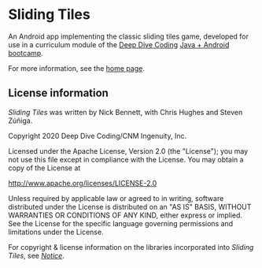 # Sliding Tiles

An Android app implementing the classic sliding tiles game, developed for use in a curriculum module of the [Deep Dive Coding](https://deepdivecoding.com/) [Java + Android bootcamp](https://deepdivecoding.com/java-android/).

For more information, see the [home page](https://ddc-java.github.io/sliding-tiles/).

## License information

_Sliding Tiles_ was written by Nick Bennett, with Chris Hughes and Steven Z&uacute;&ntilde;iga.

Copyright 2020 Deep Dive Coding/CNM Ingenuity, Inc.

Licensed under the Apache License, Version 2.0 (the "License");
you may not use this file except in compliance with the License.
You may obtain a copy of the License at

<http://www.apache.org/licenses/LICENSE-2.0>

Unless required by applicable law or agreed to in writing, software
distributed under the License is distributed on an "AS IS" BASIS,
WITHOUT WARRANTIES OR CONDITIONS OF ANY KIND, either express or implied.
See the License for the specific language governing permissions and
limitations under the License.

For copyright &amp; license information on the libraries incorporated into _Sliding Tiles_, see [_Notice_](docs/notice.md).